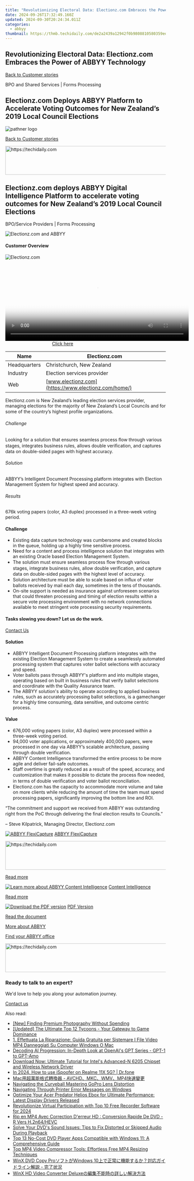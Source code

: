 ```yaml
---
title: "Revolutionizing Electoral Data: Electionz.com Embraces the Power of ABBYY Technology"
date: 2024-09-26T17:32:49.160Z
updated: 2024-09-30T20:24:34.011Z
categories:
  - abbyy
thumbnail: https://thmb.techidaily.com/de2a2439a12942f0b9808810580359ed4223c732cf24aad5cc401c9c124e67ae.jpeg
---
```


## Revolutionizing Electoral Data: Electionz.com Embraces the Power of ABBYY Technology

[Back to Customer stories](https://tools.techidaily.com/abbyy/products/)

BPO and Shared Services | Forms Processing

## Electionz.com Deploys ABBYY Platform to Accelerate Voting Outcomes for New Zealand’s 2019 Local Council Elections

![pathner logo](https://content.abbyy.com/-/media/project/abbyy/abbyy/logos-white/en/125528.png?h=40&iar=0&w=120)

[Back to Customer stories](https://tools.techidaily.com/abbyy/products/)

<!-- affiliate ads begin -->
<a href="https://aligracehair.sjv.io/c/5597632/2135361/19272" target="_top" id="2135361">
  <img src="//a.impactradius-go.com/display-ad/19272-2135361" border="0" alt="https://techidaily.com" width="728" height="90"/>
</a>
<img height="0" width="0" src="https://aligracehair.sjv.io/i/5597632/2135361/19272" style="position:absolute;visibility:hidden;" border="0" />
<!-- affiliate ads end -->

## Electionz.com deploys ABBYY Digital Intelligence Platform to accelerate voting outcomes for New Zealand’s 2019 Local Council Elections

BPO/Service Providers | Forms Processing 

![Electionz.com and ABBYY](https://static1.abbyy.com/abbyycommedia/29322/09-electionz-cover-556x303.jpg) 

#### Customer Overview

![Electionz.com](https://static4.abbyy.com/abbyycommedia/29321/electionz-logo-210x47.jpg) 

<!-- affiliate ads begin -->
<span id="1993645">
					<video width="576" height="240" style="cursor:pointer"
           poster="//a.impactradius-go.com/display-clicktoplayimage/1993645.png"
           onclick="if(!this.playClicked){this.play();this.setAttribute('controls',true);this.playClicked=true;}">
	   <source src="//a.impactradius-go.com/display-ad/22993-1993645">
	   <img src="//a.impactradius-go.com/display-clicktoplayimage/1993645.png" style="border: none; height: 100%; width: 100%; object-fit: contain">
	</video>
	<div style="width:360px;text-align:center"><a href="javascript:window.open(decodeURIComponent('https%3A%2F%2Fhomestyler.sjv.io%2Fc%2F5597632%2F1993645%2F22993'), '_blank');void(0);">Click here</a></div>
</span>
<img height="0" width="0" src="https://imp.pxf.io/i/5597632/1993645/22993" style="position:absolute;visibility:hidden;" border="0" />
<!-- affiliate ads end -->

| Name         | Electionz.com                                        |
| ------------ | ---------------------------------------------------- |
| Headquarters | Christchurch, New Zealand                            |
| Industry     | Election services provider                           |
| Web          | [www.electionz.com](https://www.electionz.com/home/) |

Electionz.com is New Zealand’s leading election services provider, managing elections for the majority of New Zealand’s Local Councils and for some of the country’s highest proﬁle organizations.

###### Challenge

Looking for a solution that ensures seamless process ﬂow through various stages, integrates business rules, allows double veriﬁcation, and captures data on double-sided pages with highest accuracy.

###### Solution

ABBYY’s Intelligent Document Processing platform integrates with Election Management System for highest speed and accuracy.

###### Results

676k voting papers (color, A3 duplex) processed in a three-week voting period.

#### Challenge

* Existing data capture technology was cumbersome and created blocks in the queue, holding up a highly time sensitive process.
* Need for a content and process intelligence solution that integrates with an existing Oracle based Election Management System.
* The solution must ensure seamless process ﬂow through various stages, integrate business rules, allow double veriﬁcation, and capture data on double-sided pages with the highest level of accuracy.
* Solution architecture must be able to scale based on inﬂux of voter ballots received by mail each day, sometimes in the tens of thousands.
* On-site support is needed as insurance against unforeseen scenarios that could threaten processing and timing of election results within a secure vote processing environment with no network connections available to meet stringent vote processing security requirements.

#### Tasks slowing you down? Let us do the work.  

[Contact Us](https://tools.techidaily.com/abbyy/products/) 

#### Solution

* ABBYY Intelligent Document Processing platform integrates with the existing Election Management System to create a seamlessly automated processing system that captures voter ballot selections with accuracy and speed.
* Voter ballots pass through ABBYY's platform and into multiple stages, operating based on built in business rules that verify ballot selections and coordinate with the Quality Assurance team.
* The ABBYY solution's ability to operate according to applied business rules, such as accurately processing ballot selections, is a gamechanger for a highly time consuming, data sensitive, and outcome centric process.

#### Value

* 676,000 voting papers (color, A3 duplex) were processed within a three-week voting period.
* 94,000 voter applications, or approximately 400,000 papers, were processed in one day via ABBYY’s scalable architecture, passing through double veriﬁcation.
* ABBYY Content Intelligence transformed the entire process to be more agile and deliver fail-safe outcomes.
* Staff overtime is greatly reduced as a result of the speed, accuracy, and customization that makes it possible to dictate the process ﬂow needed, in terms of double veriﬁcation and voter ballot reconciliation.
* Electionz.com has the capacity to accommodate more volume and take on more clients while reducing the amount of time the team must spend processing papers, signiﬁcantly improving the bottom line and ROI.

 “The commitment and support we received from ABBYY was outstanding right from the PoC through delivering the ﬁnal election results to Councils.”

 – Steve Kilpatrick, Managing Director, Electionz.com

[![ABBYY FlexiCapture](https://static2.abbyy.com/abbyycommedia/21380/4-flexicapture.jpg)](https://tools.techidaily.com/abbyy/products/) [ABBYY FlexiCapture](https://tools.techidaily.com/abbyy/products/) 

<!-- affiliate ads begin -->
<a href="https://appsumo.8odi.net/c/5597632/2037356/7443" target="_top" id="2037356">
  <img src="//a.impactradius-go.com/display-ad/7443-2037356" border="0" alt="https://techidaily.com" width="728" height="90"/>
</a>
<img height="0" width="0" src="https://appsumo.8odi.net/i/5597632/2037356/7443" style="position:absolute;visibility:hidden;" border="0" />
<!-- affiliate ads end -->

[Read more](https://tools.techidaily.com/abbyy/products/) 

[![Learn more about ABBYY Content Intelligence](https://static2.abbyy.com/abbyycommedia/24337/mailroom_automation_360x162.jpg)](https://tools.techidaily.com/abbyy/products/) [Content Intelligence](https://tools.techidaily.com/abbyy/products/) 

[Read more](https://tools.techidaily.com/abbyy/products/) 

[![Download the PDF version](https://static2.abbyy.com/abbyycommedia/29324/09c-electionz-cover-360x162.jpg)](https://static1.abbyy.com/abbyycommedia/29280/electionz-customer-story-en-12805.pdf "PDF Version") [PDF Version](https://static1.abbyy.com/abbyycommedia/29280/electionz-customer-story-en-12805.pdf "PDF Version") 

[Read the document](https://static1.abbyy.com/abbyycommedia/29280/electionz-customer-story-en-12805.pdf "PDF Version") 

[More about ABBYY](https://tools.techidaily.com/abbyy/products/) 

[Find your ABBYY office](https://tools.techidaily.com/abbyy/products/) 

<!-- affiliate ads begin -->
<a href="https://appsumo.8odi.net/c/5597632/2123730/7443" target="_top" id="2123730">
  <img src="//a.impactradius-go.com/display-ad/7443-2123730" border="0" alt="https://techidaily.com" width="728" height="90"/>
</a>
<img height="0" width="0" src="https://appsumo.8odi.net/i/5597632/2123730/7443" style="position:absolute;visibility:hidden;" border="0" />
<!-- affiliate ads end -->

### Ready to talk to an expert?

We'd love to help you along your automation journey.

[Contact us](https://tools.techidaily.com/abbyy/products/)

<ins class="adsbygoogle"
     style="display:block"
     data-ad-format="autorelaxed"
     data-ad-client="ca-pub-7571918770474297"
     data-ad-slot="1223367746"></ins>

<ins class="adsbygoogle"
     style="display:block"
     data-ad-client="ca-pub-7571918770474297"
     data-ad-slot="8358498916"
     data-ad-format="auto"
     data-full-width-responsive="true"></ins>

<span class="atpl-alsoreadstyle">Also read:</span>
<div><ul>
<li><a href="https://some-knowledge.techidaily.com/new-finding-premium-photography-without-spending/"><u>[New] Finding Premium Photography Without Spending</u></a></li>
<li><a href="https://video-capture.techidaily.com/updated-the-ultimate-top-12-tycoons-your-gateway-to-game-dominance/"><u>[Updated] The Ultimate Top 12 Tycoons - Your Gateway to Game Dominance</u></a></li>
<li><a href="https://discover-alternatives.techidaily.com/1-effettuata-la-riparazione-guida-gratuita-per-sistemare-i-file-video-mp4-danneggiati-su-computer-windows-o-mac/"><u>1. Effettuata La Riparazione: Guida Gratuita per Sistemare I File Video MP4 Danneggiati Su Computer Windows O Mac</u></a></li>
<li><a href="https://tech-revival.techidaily.com/decoding-ai-progression-in-depth-look-at-openais-gpt-series-gpt-1-to-gpt-amo/"><u>Decoding AI Progression: In-Depth Look at OpenAI's GPT Series - GPT-1 to GPT-Amo</u></a></li>
<li><a href="https://win-amazing.techidaily.com/download-now-ultimate-tutorial-for-intels-advanced-n-6205-chipset-and-wireless-network-driver/"><u>Download Now: Ultimate Tutorial for Intel's Advanced-N 6205 Chipset and Wireless Network Driver</u></a></li>
<li><a href="https://pokemon-go-android.techidaily.com/in-2024-how-to-use-ispoofer-on-realme-11x-5g-drfone-by-drfone-virtual-android/"><u>In 2024, How to use iSpoofer on Realme 11X 5G? | Dr.fone</u></a></li>
<li><a href="https://discover-alternatives.techidaily.com/mac-avchdmkcwmvmp4/"><u>Mac用超萬能格式轉換器 - AVCHD、MKC、WMV、MP4快速變更</u></a></li>
<li><a href="https://extra-lessons.techidaily.com/navigating-the-curveball-mastering-gopro-lens-distortion/"><u>Navigating the Curveball Mastering GoPro Lens Distortion</u></a></li>
<li><a href="https://win11-tips.techidaily.com/navigating-through-printer-error-messages-on-windows/"><u>Navigating Through Printer Error Messages on Windows</u></a></li>
<li><a href="https://driver-download.techidaily.com/optimize-your-acer-predator-helios-ebox-for-ultimate-performance-latest-display-drivers-released/"><u>Optimize Your Acer Predator Helios Ebox for Ultimate Performance: Latest Display Drivers Released</u></a></li>
<li><a href="https://video-capture.techidaily.com/revolutionize-virtual-participation-with-top-10-free-recorder-software-for-2024/"><u>Revolutionize Virtual Participation with Top 10 Free Recorder Software for 2024</u></a></li>
<li><a href="https://discover-alternatives.techidaily.com/rip-en-mp4-avec-correction-derreur-hd-conversion-rapide-de-dvd-r-vers-h2n64hevc/"><u>Rip en MP4 Avec Correction D'erreur HD : Conversion Rapide De DVD - R Vers H.2n64/HEVC</u></a></li>
<li><a href="https://discover-alternatives.techidaily.com/solve-your-dvds-sound-issues-tips-to-fix-distorted-or-skipped-audio-during-playback/"><u>Solve Your DVD's Sound Issues: Tips to Fix Distorted or Skipped Audio During Playback</u></a></li>
<li><a href="https://discover-alternatives.techidaily.com/top-13-no-cost-dvd-player-apps-compatible-with-windows-11-a-comprehensive-guide/"><u>Top 13 No-Cost DVD Player Apps Compatible with Windows 11: A Comprehensive Guide</u></a></li>
<li><a href="https://discover-alternatives.techidaily.com/top-mp4-video-compressor-tools-effortless-free-mp4-resizing-techniques/"><u>Top MP4 Video Compressor Tools: Effortless Free MP4 Resizing Techniques</u></a></li>
<li><a href="https://discover-alternatives.techidaily.com/winx-dvd-copy-prowindows-10/"><u>WinX DVD Copy ProソフトがWindows 10上で正常に機能するか？対応ガイドライン解説 - 完了状況</u></a></li>
<li><a href="https://discover-alternatives.techidaily.com/1725285903638-winx-hd-video-converter-deluxe/"><u>WinX HD Video Converter Deluxeの編集不能時の詳しい解決方法</u></a></li>
</ul></div>

